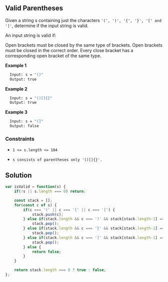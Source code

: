 
##  Valid Parentheses

Given a string s containing just the characters ```'(', ')', '{', '}', '[' and ']'```, determine if the input string is valid.

An input string is valid if:

Open brackets must be closed by the same type of brackets.
Open brackets must be closed in the correct order.
Every close bracket has a corresponding open bracket of the same type.




**Example 1**
```bash
  Input: s = "()"
  Output: true
```
**Example 2**
```bash
  Input: s = "()[]{}"
  Output: true
```
**Example 3**
```bash
  Input: s = "(]"
  Output: false
```
    
### Constraints

- ```1 <= s.length <= 104```

- ```s consists of parentheses only '()[]{}'.```


## Solution

```javascript
var isValid = function(s) {
    if(!s || s.length === 0) return;

    const stack = [];
    for(const c of s) {
        if(c === '(' || c === '{' || c === '[') {
            stack.push(c);
        } else if(stack.length && c === ')' && stack[stack.length-1] === '(') {
            stack.pop();
        } else if(stack.length && c === '}' && stack[stack.length-1] === '{') {
            stack.pop();
        } else if(stack.length && c === ']' && stack[stack.length-1] === '[') {
            stack.pop();
        } else {
            return false;
        }
    }

    return stack.length === 0 ? true : false;
};
```
